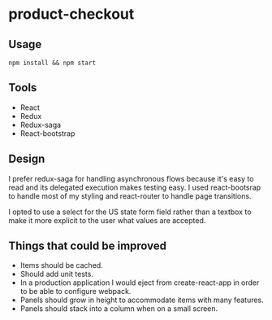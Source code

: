 # product-checkout

## Usage
```
npm install && npm start
```
## Tools
- React 
- Redux
- Redux-saga
- React-bootstrap

## Design
I prefer redux-saga for handling asynchronous flows because it's easy to read and its delegated execution makes testing easy. I used react-bootsrap to handle most of my styling and react-router to handle page transitions. 

I opted to use a select for the US state form field rather than a textbox to make it more explicit to the user what values are accepted.



## Things that could be improved
- Items should be cached.
- Should add unit tests.
- In a production application I would eject from create-react-app in order to be able to configure webpack.
- Panels should grow in height to accommodate items with many features.
- Panels should stack into a column when on a small screen.
